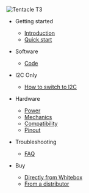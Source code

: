 ![Tentacle T3](_media/tentacle_t3_drawing.png)

* Getting started
  * [Introduction](/)
  * [<i class="fas fa-angle-double-right"></i> Quick start](quickstart.md)

* Software
  * [<i class="fas fa-code"></i> Code](code.md)

* I2C Only
  * [<i class="fas fa-code-branch"></i> How to switch to I2C](protocols.md)

* Hardware
  * [<i class="fas fa-bolt"></i> Power](power.md)
  * [<i class="fas fa-ruler-combined"></i> Mechanics](mechanics.md)
  * [<i class="fas fa-puzzle-piece"></i> Compatibility](compatibility.md)
  * [<i class="fas fa-microchip"></i> Pinout](pinout.md)

* Troubleshooting
  * [<i class="fas fa-question-circle"></i> FAQ](faq.md)

* Buy
  * [<i class="fas fa-shopping-cart"></i> Directly from Whitebox](https://www.whiteboxes.ch/shop/whitebox-t3-for-raspberry-pi/)
  * [<i class="fas fa-globe-americas"></i> From a distributor](https://www.whiteboxes.ch/distributors)
